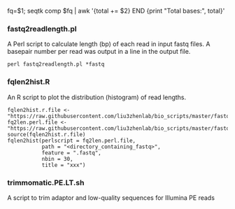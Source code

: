 
fq=$1;
seqtk comp $fq | awk '{total += $2} END {print "Total bases:", total}'

### fastq2readlength.pl
A Perl script to calculate length (bp) of each read in input fastq files. A basepair number per read was output in a line in the output file.
```
perl fastq2readlength.pl *fastq
```
### fqlen2hist.R
An R script to plot the distribution (histogram) of read lengths.
```
fqlen2hist.r.file <- "https://raw.githubusercontent.com/liu3zhenlab/bio_scripts/master/fastq/fqlen2hist.R"
fq2len.perl.file <- "https://raw.githubusercontent.com/liu3zhenlab/bio_scripts/master/fastq/fastq2readlength.pl"
source(fqlen2hist.r.file)
fqlen2hist(perlscript = fq2len.perl.file,
           path = "<directory_containing_fastq>",
           feature = ".fastq",
           nbin = 30,
           title = "xxx")
```
### trimmomatic.PE.LT.sh
A script to trim adaptor and low-quality sequences for Illumina PE reads
